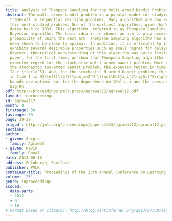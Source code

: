 ```yaml
---
title: Analysis of Thompson Sampling for the Multi-armed Bandit Problem
abstract: The multi-armed bandit problem is a popular model for studying exploration/exploitation
  trade-off in sequential decision problems. Many algorithms are now available for
  this well-studied problem. One of the earliest algorithms, given by W. R. Thompson,
  dates back to 1933. This algorithm, referred to as Thompson Sampling, is a natural
  Bayesian algorithm. The basic idea is to choose an arm to play according to its
  probability of being the best arm. Thompson Sampling algorithm has experimentally
  been shown to be close to optimal. In addition, it is efficient to implement and
  exhibits several desirable properties such as small regret for delayed feedback.
  However, theoretical understanding of this algorithm was quite limited. In this
  paper, for the first time, we show that Thompson Sampling algorithm achieves logarithmic
  expected regret for the stochastic multi-armed bandit problem. More precisely, for
  the stochastic two-armed bandit problem, the expected regret in time T is O(\frac\ln
  T∆ + \frac1∆^3). And, for the stochastic N-armed bandit problem, the expected regret
  in time T is O(\left[\left(\sum_i=2^N \frac1\Delta_i^2\right)^2\right] \ln T). Our
  bounds are optimal but for the dependence on \Delta_i and the constant factors in
  big-Oh.
pdf: http://proceedings.pmlr.press/agrawal12/agrawal12.pdf
layout: inproceedings
id: agrawal12
month: 0
firstpage: 39
lastpage: 39
page: 39-39
origpdf: http://jmlr.org/proceedings/papers/v23/agrawal12/agrawal12.pdf
sections: 
author:
- given: Shipra
  family: Agrawal
- given: Navin
  family: Goyal
date: 2012-06-16
address: Edinburgh, Scotland
publisher: PMLR
container-title: Proceedings of the 25th Annual Conference on Learning Theory
volume: '23'
genre: inproceedings
issued:
  date-parts:
  - 2012
  - 6
  - 16
# Format based on citeproc: http://blog.martinfenner.org/2013/07/30/citeproc-yaml-for-bibliographies/
---
```

